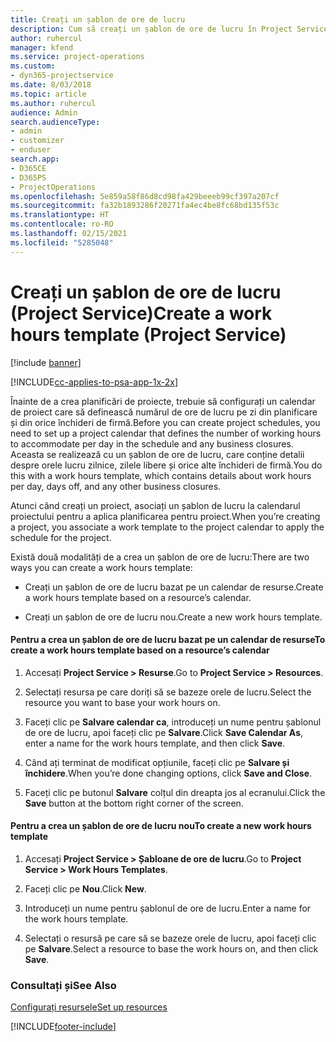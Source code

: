 ```yaml
---
title: Creați un șablon de ore de lucru
description: Cum să creați un șablon de ore de lucru în Project Service
author: ruhercul
manager: kfend
ms.service: project-operations
ms.custom:
- dyn365-projectservice
ms.date: 8/03/2018
ms.topic: article
ms.author: ruhercul
audience: Admin
search.audienceType:
- admin
- customizer
- enduser
search.app:
- D365CE
- D365PS
- ProjectOperations
ms.openlocfilehash: 5e859a58f86d8cd98fa429beeeb99cf397a207cf
ms.sourcegitcommit: fa32b1893286f20271fa4ec4be8fc68bd135f53c
ms.translationtype: HT
ms.contentlocale: ro-RO
ms.lasthandoff: 02/15/2021
ms.locfileid: "5285048"
---
```

# <a name="create-a-work-hours-template-project-service"></a><span data-ttu-id="86b05-103">Creați un șablon de ore de lucru (Project Service)</span><span class="sxs-lookup"><span data-stu-id="86b05-103">Create a work hours template (Project Service)</span></span>

[!include [banner](../includes/psa-now-project-operations.md)]

[!INCLUDE[cc-applies-to-psa-app-1x-2x](../includes/cc-applies-to-psa-app-1x-2x.md)]

<span data-ttu-id="86b05-104">Înainte de a crea planificări de proiecte, trebuie să configurați un calendar de proiect care să definească numărul de ore de lucru pe zi din planificare și din orice închideri de firmă.</span><span class="sxs-lookup"><span data-stu-id="86b05-104">Before you can create project schedules, you need to set up a project calendar that defines the number of working hours to accommodate per day in the schedule and any business closures.</span></span> <span data-ttu-id="86b05-105">Aceasta se realizează cu un șablon de ore de lucru, care conține detalii despre orele lucru zilnice, zilele libere și orice alte închideri de firmă.</span><span class="sxs-lookup"><span data-stu-id="86b05-105">You do this with a work hours template, which contains details about work hours per day, days off, and any other business closures.</span></span>  
  
 <span data-ttu-id="86b05-106">Atunci când creați un proiect, asociați un șablon de lucru la calendarul proiectului pentru a aplica planificarea pentru proiect.</span><span class="sxs-lookup"><span data-stu-id="86b05-106">When you’re creating a project, you associate a work template to the project calendar to apply the schedule for the project.</span></span>  
  
 <span data-ttu-id="86b05-107">Există două modalități de a crea un șablon de ore de lucru:</span><span class="sxs-lookup"><span data-stu-id="86b05-107">There are two ways you can create a work hours template:</span></span>  
  
-   <span data-ttu-id="86b05-108">Creați un șablon de ore de lucru bazat pe un calendar de resurse.</span><span class="sxs-lookup"><span data-stu-id="86b05-108">Create a work hours template based on a resource’s calendar.</span></span>  
  
-   <span data-ttu-id="86b05-109">Creați un șablon de ore de lucru nou.</span><span class="sxs-lookup"><span data-stu-id="86b05-109">Create a new work hours template.</span></span>  
  
#### <a name="to-create-a-work-hours-template-based-on-a-resources-calendar"></a><span data-ttu-id="86b05-110">Pentru a crea un șablon de ore de lucru bazat pe un calendar de resurse</span><span class="sxs-lookup"><span data-stu-id="86b05-110">To create a work hours template based on a resource’s calendar</span></span>  
  
1.  <span data-ttu-id="86b05-111">Accesați **Project Service > Resurse**.</span><span class="sxs-lookup"><span data-stu-id="86b05-111">Go to **Project Service > Resources**.</span></span>  
  
2.  <span data-ttu-id="86b05-112">Selectați resursa pe care doriți să se bazeze orele de lucru.</span><span class="sxs-lookup"><span data-stu-id="86b05-112">Select the resource you want to base your work hours on.</span></span>  
  
3.  <span data-ttu-id="86b05-113">Faceți clic pe **Salvare calendar ca**, introduceți un nume pentru șablonul de ore de lucru, apoi faceți clic pe **Salvare**.</span><span class="sxs-lookup"><span data-stu-id="86b05-113">Click **Save Calendar As**, enter a name for the work hours template, and then click **Save**.</span></span>  
  
4.  <span data-ttu-id="86b05-114">Când ați terminat de modificat opțiunile, faceți clic pe **Salvare și închidere**.</span><span class="sxs-lookup"><span data-stu-id="86b05-114">When you’re done changing options, click **Save and Close**.</span></span>  
  
5.  <span data-ttu-id="86b05-115">Faceți clic pe butonul **Salvare** colțul din dreapta jos al ecranului.</span><span class="sxs-lookup"><span data-stu-id="86b05-115">Click the **Save** button at the bottom right corner of the screen.</span></span>  
  
#### <a name="to-create-a-new-work-hours-template"></a><span data-ttu-id="86b05-116">Pentru a crea un șablon de ore de lucru nou</span><span class="sxs-lookup"><span data-stu-id="86b05-116">To create a new work hours template</span></span>  
  
1.  <span data-ttu-id="86b05-117">Accesați **Project Service > Șabloane de ore de lucru**.</span><span class="sxs-lookup"><span data-stu-id="86b05-117">Go to **Project Service > Work Hours Templates**.</span></span>  
  
2.  <span data-ttu-id="86b05-118">Faceți clic pe **Nou**.</span><span class="sxs-lookup"><span data-stu-id="86b05-118">Click **New**.</span></span>  
  
3.  <span data-ttu-id="86b05-119">Introduceți un nume pentru șablonul de ore de lucru.</span><span class="sxs-lookup"><span data-stu-id="86b05-119">Enter a name for the work hours template.</span></span>  
  
4.  <span data-ttu-id="86b05-120">Selectați o resursă pe care să se bazeze orele de lucru, apoi faceți clic pe **Salvare**.</span><span class="sxs-lookup"><span data-stu-id="86b05-120">Select a resource to base the work hours on, and then click **Save**.</span></span>  
  
### <a name="see-also"></a><span data-ttu-id="86b05-121">Consultați și</span><span class="sxs-lookup"><span data-stu-id="86b05-121">See Also</span></span>  
 [<span data-ttu-id="86b05-122">Configurați resursele</span><span class="sxs-lookup"><span data-stu-id="86b05-122">Set up resources</span></span>](../psa/set-up-resources.md)


[!INCLUDE[footer-include](../includes/footer-banner.md)]